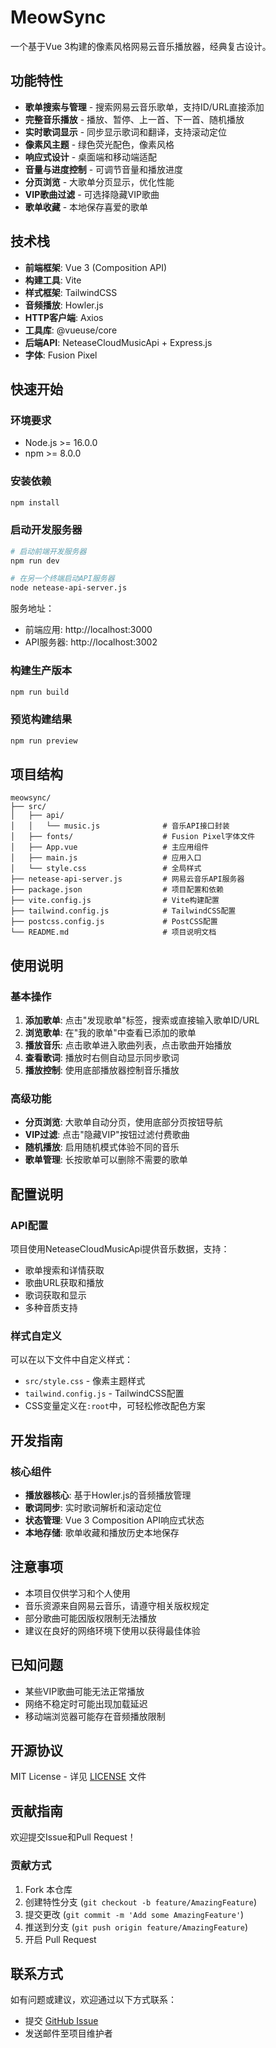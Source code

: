# MeowSync

一个基于Vue 3构建的像素风格网易云音乐播放器，经典复古设计。

## 功能特性

- **歌单搜索与管理** - 搜索网易云音乐歌单，支持ID/URL直接添加
- **完整音乐播放** - 播放、暂停、上一首、下一首、随机播放
- **实时歌词显示** - 同步显示歌词和翻译，支持滚动定位
- **像素风主题** - 绿色荧光配色，像素风格
- **响应式设计** - 桌面端和移动端适配
- **音量与进度控制** - 可调节音量和播放进度
- **分页浏览** - 大歌单分页显示，优化性能
- **VIP歌曲过滤** - 可选择隐藏VIP歌曲
- **歌单收藏** - 本地保存喜爱的歌单

## 技术栈

- **前端框架**: Vue 3 (Composition API)
- **构建工具**: Vite
- **样式框架**: TailwindCSS
- **音频播放**: Howler.js
- **HTTP客户端**: Axios
- **工具库**: @vueuse/core
- **后端API**: NeteaseCloudMusicApi + Express.js
- **字体**: Fusion Pixel

## 快速开始

### 环境要求

- Node.js >= 16.0.0
- npm >= 8.0.0

### 安装依赖

```bash
npm install
```

### 启动开发服务器

```bash
# 启动前端开发服务器
npm run dev

# 在另一个终端启动API服务器
node netease-api-server.js
```

服务地址：
- 前端应用: http://localhost:3000
- API服务器: http://localhost:3002

### 构建生产版本

```bash
npm run build
```

### 预览构建结果

```bash
npm run preview
```

## 项目结构

```
meowsync/
├── src/
│   ├── api/
│   │   └── music.js              # 音乐API接口封装
│   ├── fonts/                    # Fusion Pixel字体文件
│   ├── App.vue                   # 主应用组件
│   ├── main.js                   # 应用入口
│   └── style.css                 # 全局样式
├── netease-api-server.js         # 网易云音乐API服务器
├── package.json                  # 项目配置和依赖
├── vite.config.js                # Vite构建配置
├── tailwind.config.js            # TailwindCSS配置
├── postcss.config.js             # PostCSS配置
└── README.md                     # 项目说明文档
```

## 使用说明

### 基本操作
1. **添加歌单**: 点击"发现歌单"标签，搜索或直接输入歌单ID/URL
2. **浏览歌单**: 在"我的歌单"中查看已添加的歌单
3. **播放音乐**: 点击歌单进入歌曲列表，点击歌曲开始播放
4. **查看歌词**: 播放时右侧自动显示同步歌词
5. **播放控制**: 使用底部播放器控制音乐播放

### 高级功能
- **分页浏览**: 大歌单自动分页，使用底部分页按钮导航
- **VIP过滤**: 点击"隐藏VIP"按钮过滤付费歌曲
- **随机播放**: 启用随机模式体验不同的音乐
- **歌单管理**: 长按歌单可以删除不需要的歌单

## 配置说明

### API配置
项目使用NeteaseCloudMusicApi提供音乐数据，支持：
- 歌单搜索和详情获取
- 歌曲URL获取和播放
- 歌词获取和显示
- 多种音质支持

### 样式自定义
可以在以下文件中自定义样式：
- `src/style.css` - 像素主题样式
- `tailwind.config.js` - TailwindCSS配置
- CSS变量定义在`:root`中，可轻松修改配色方案

## 开发指南

### 核心组件
- **播放器核心**: 基于Howler.js的音频播放管理
- **歌词同步**: 实时歌词解析和滚动定位
- **状态管理**: Vue 3 Composition API响应式状态
- **本地存储**: 歌单收藏和播放历史本地保存

## 注意事项

- 本项目仅供学习和个人使用
- 音乐资源来自网易云音乐，请遵守相关版权规定
- 部分歌曲可能因版权限制无法播放
- 建议在良好的网络环境下使用以获得最佳体验

## 已知问题

- 某些VIP歌曲可能无法正常播放
- 网络不稳定时可能出现加载延迟
- 移动端浏览器可能存在音频播放限制

## 开源协议

MIT License - 详见 [LICENSE](LICENSE) 文件

## 贡献指南

欢迎提交Issue和Pull Request！

### 贡献方式
1. Fork 本仓库
2. 创建特性分支 (`git checkout -b feature/AmazingFeature`)
3. 提交更改 (`git commit -m 'Add some AmazingFeature'`)
4. 推送到分支 (`git push origin feature/AmazingFeature`)
5. 开启 Pull Request

## 联系方式

如有问题或建议，欢迎通过以下方式联系：
- 提交 [GitHub Issue](https://github.com/aimkiray/meowsync/issues)
- 发送邮件至项目维护者
